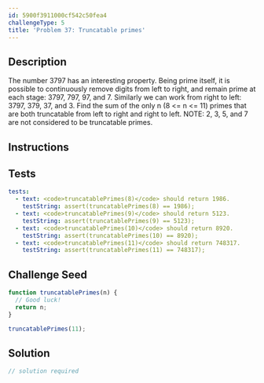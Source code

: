 ```yaml
---
id: 5900f3911000cf542c50fea4
challengeType: 5
title: 'Problem 37: Truncatable primes'
---
```


## Description
<section id='description'>
The number 3797 has an interesting property. Being prime itself, it is possible to continuously remove digits from left to right, and remain prime at each stage: 3797, 797, 97, and 7. Similarly we can work from right to left: 3797, 379, 37, and 3.
Find the sum of the only n (8 <= n <= 11) primes that are both truncatable from left to right and right to left.
NOTE: 2, 3, 5, and 7 are not considered to be truncatable primes.
</section>

## Instructions
<section id='instructions'>

</section>

## Tests
<section id='tests'>

```yml
tests:
  - text: <code>truncatablePrimes(8)</code> should return 1986.
    testString: assert(truncatablePrimes(8) == 1986);
  - text: <code>truncatablePrimes(9)</code> should return 5123.
    testString: assert(truncatablePrimes(9) == 5123);
  - text: <code>truncatablePrimes(10)</code> should return 8920.
    testString: assert(truncatablePrimes(10) == 8920);
  - text: <code>truncatablePrimes(11)</code> should return 748317.
    testString: assert(truncatablePrimes(11) == 748317);

```

</section>

## Challenge Seed
<section id='challengeSeed'>

<div id='js-seed'>

```js
function truncatablePrimes(n) {
  // Good luck!
  return n;
}

truncatablePrimes(11);
```

</div>



</section>

## Solution
<section id='solution'>

```js
// solution required
```
</section>
